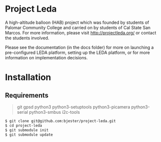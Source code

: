 Project Leda
============

A high-altitude balloon (HAB) project which was founded by students of Palomar Community College and carried on by 
students of Cal State San Marcos.  For more information, please visit http://projectleda.org/ or contact the students 
involved.

Please see the documentation (in the docs folder) for more on launching a pre-configured LEDA platform, setting up the 
LEDA platform, or for more information on implementation decisions.

# Installation
## Requirements
> git
> gpsd
> python3 
> python3-setuptools 
> python3-picamera 
> python3-serial 
> python3-smbus 
> i2c-tools

```bash
$ git clone git@github.com:bjester/project-leda.git
$ cd project-leda
$ git submodule init
$ git submodule update
```
